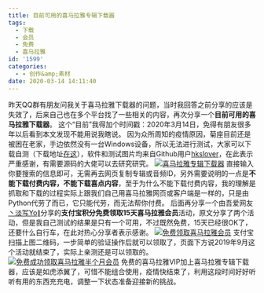 ```yaml
---
title: 目前可用的喜马拉雅专辑下载器
tags:
  - 下载
  - 会员
  - 免费
  - 喜马拉雅
id: '1599'
categories:
  - - 创作&amp;素材
date: 2020-03-14 14:11:40
---
```


昨天QQ群有朋友问我关于喜马拉雅下载器的问题，当时我回答之前分享的应该是失效了，后来自己也在多个平台找了一些相关的内容，再次分享一个**目前可用的喜马拉雅下载器**。 这个“目前”我得加个时间戳：2020年3月14日，免得有朋友很多年以后看到本文发现不能用说我瞎说。 因为众所周知的疫情原因，菊座目前还是被困在老家，手边依然没有一台Windows设备，所以无法进行测试，大家可以下载自测（下载地址[在这](http://share.jubuzz.com/file/18034009-429118264)），软件和测试图片均来自Github用户[hkslover](https://github.com/hkslover/ximalaya)，在此表示严重感谢，有需要源码的大佬可以去研究研究。 [![喜马拉雅专辑下载器](https://i.loli.net/2020/03/14/TNALCDa6iQ9ZYMx.png)](https://i.loli.net/2020/03/14/TNALCDa6iQ9ZYMx.png) 直接输入你要搜索的信息即可，无需再去网页复制专辑或音频ID，另外需要说明的一点是**不能下载付费内容，不能下载喜点内容**，至于为什么不能下载付费内容，我的理解是抓取和下载的过程实际上跟我们自己用喜马拉雅网页或客户端是一样的，只是由Python代劳了而已，它只能代劳，而无法帮你付费。 后面再分享一个由吾爱网友[丶淡写Yo∥](https://www.52pojie.cn/home.php?mod=space&uid=270581)分享的**支付宝积分免费领取15天喜马拉雅会员**活动，原文分享了两个活动，但是我自己测试的结果是只有一个可用，不过既然免费，15天已经很OK了，还要什么自行车，在此对热心分享者表示感谢。 [![免费领取喜马拉雅会员](https://i.loli.net/2020/03/14/fKFSC5BWTxXPY8n.png)](https://i.loli.net/2020/03/14/fKFSC5BWTxXPY8n.png) 支付宝扫描上图二维码，一步简单的验证操作后就可以领取了，页面下方说2019年9月这个活动就结束了，实际上亲测还是可以领取的。 [![免费成功领取喜马拉雅半个月会员](https://i.loli.net/2020/03/14/9ys7TdF5hfJlAix.png)](https://i.loli.net/2020/03/14/9ys7TdF5hfJlAix.png) 免费的喜马拉雅VIP加上喜马拉雅专辑下载器，应该是如虎添翼了，可惜不能组合使用，疫情快结束了，利用这段时间好好听听有用的东西充充电，调整一下状态准备迎接新的挑战。